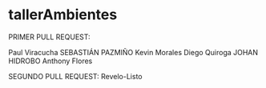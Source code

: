 # tallerAmbientes
PRIMER PULL REQUEST: 

Paul Viracucha
SEBASTIÁN PAZMIÑO
Kevin Morales
Diego Quiroga
JOHAN HIDROBO
Anthony Flores

SEGUNDO PULL REQUEST:
Revelo-Listo
